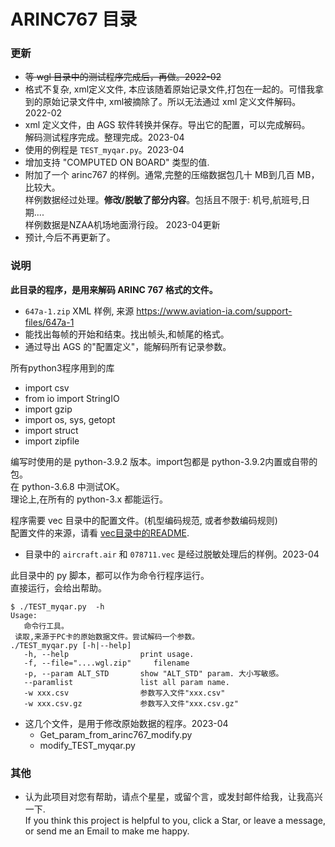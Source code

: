 # ARINC767 目录  

### 更新  
  * ~~等 wgl 目录中的测试程序完成后，再做。2022-02~~   
  * 格式不复杂, xml定义文件, 本应该随着原始记录文件,打包在一起的。可惜我拿到的原始记录文件中, xml被摘除了。所以无法通过 xml 定义文件解码。2022-02   
  * xml 定义文件，由 AGS 软件转换并保存。导出它的配置，可以完成解码。   
    解码测试程序完成。整理完成。2023-04   
  * 使用的例程是 `TEST_myqar.py`。2023-04   
  * 增加支持 "COMPUTED ON BOARD" 类型的值.    
  * 附加了一个 arinc767 的样例。通常,完整的压缩数据包几十 MB到几百 MB，比较大。    
    样例数据经过处理。**修改/脱敏了部分内容**。包括且不限于: 机号,航班号,日期....   
    样例数据是NZAA机场地面滑行段。 2023-04更新   
  * 预计,今后不再更新了。   


### 说明  
**此目录的程序，是用来解码 ARINC 767 格式的文件。**   
  * `647a-1.zip` XML 样例, 来源 https://www.aviation-ia.com/support-files/647a-1
  * 能找出每帧的开始和结束。找出帧头,和帧尾的格式。   
  * 通过导出 AGS 的"配置定义"，能解码所有记录参数。   

所有python3程序用到的库   
  * import csv   
  * from io import StringIO   
  * import gzip   
  * import os, sys, getopt   
  * import struct   
  * import zipfile   


编写时使用的是 python-3.9.2 版本。import包都是 python-3.9.2内置或自带的包。   
在 python-3.6.8 中测试OK。   
理论上,在所有的 python-3.x 都能运行。   

程序需要 vec 目录中的配置文件。(机型编码规范, 或者参数编码规则)    
配置文件的来源，请看 [vec目录中的README](https://github.com/osnosn/FlightDataDecode/tree/main/ARINC767/vec).    
  * 目录中的 `aircraft.air` 和 `078711.vec` 是经过脱敏处理后的样例。2023-04   

此目录中的 py 脚本，都可以作为命令行程序运行。   
直接运行，会给出帮助。   
```
$ ./TEST_myqar.py  -h
Usage:
   命令行工具。
 读取,来源于PC卡的原始数据文件。尝试解码一个参数。
./TEST_myqar.py [-h|--help]
   -h, --help                print usage.
   -f, --file="....wgl.zip"     filename
   -p, --param ALT_STD       show "ALT_STD" param. 大小写敏感。
   --paramlist               list all param name.
   -w xxx.csv                参数写入文件"xxx.csv"
   -w xxx.csv.gz             参数写入文件"xxx.csv.gz"
```
* 这几个文件，是用于修改原始数据的程序。2023-04   
  * Get_param_from_arinc767_modify.py   
  * modify_TEST_myqar.py   


### 其他  
* 认为此项目对您有帮助，请点个星星，或留个言，或发封邮件给我，让我高兴一下.  
  If you think this project is helpful to you, click a Star, or leave a message, or send me an Email to make me happy.


